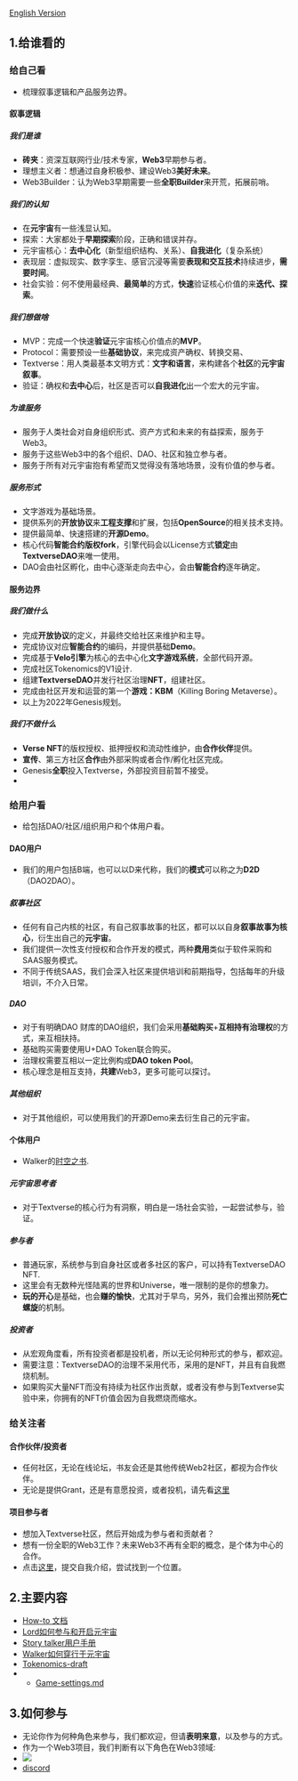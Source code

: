 [English Version](Textverse-En.md)
## 1.给谁看的

### 给自己看

+ 梳理叙事逻辑和产品服务边界。

#### 叙事逻辑

##### 我们是谁

+ **砖夹**：资深互联网行业/技术专家，**Web3**早期参与者。
+ 理想主义者：想通过自身积极参、建设Web3**美好未来**。
+ Web3Builder：认为Web3早期需要一些**全职Builder**来开荒，拓展前哨。

##### 我们的认知

+ 在**元宇宙**有一些浅显认知。
+ 探索：大家都处于**早期探索**阶段，正确和错误并存。
+ 元宇宙核心：**去中心化**（新型组织结构、关系）、**自我进化**（复杂系统）
+ 表现层：虚拟现实、数字孪生、感官沉浸等需要**表现和交互技术**持续进步，**需要时间**。
+ 社会实验：何不使用最经典、**最简单**的方式，**快速**验证核心价值的来**迭代、探索**。

##### 我们想做啥

+ MVP：完成一个快速**验证**元宇宙核心价值点的**MVP**。
+ Protocol：需要预设一些**基础协议**，来完成资产确权、转换交易、
+ Textverse：用人类最基本文明方式：**文字和语言**，来构建各个**社区**的**元宇宙叙事**。
+ 验证：确权和**去中心**后，社区是否可以**自我进化**出一个宏大的元宇宙。

##### 为谁服务

+ 服务于人类社会对自身组织形式、资产方式和未来的有益探索，服务于Web3。
+ 服务于这些Web3中的各个组织、DAO、社区和独立参与者。
+ 服务于所有对元宇宙抱有希望而又觉得没有落地场景，没有价值的参与者。

##### 服务形式

+ 文字游戏为基础场景。
+ 提供系列的**开放协议**来**工程支撑**和扩展，包括**OpenSource**的相关技术支持。
+ 提供最简单、快速搭建的**开源Demo**。
+ 核心代码**智能合约版权fork**，引擎代码会以License方式**锁定**由**TextverseDAO**来唯一使用。
+ DAO会由社区孵化，由中心逐渐走向去中心，会由**智能合约**逐年确定。

#### 服务边界

##### 我们做什么

+ 完成**开放协议**的定义，并最终交给社区来维护和主导。
+ 完成协议对应**智能合约**的编码，并提供基础**Demo**。
+ 完成基于**Velo引擎**为核心的去中心化**文字游戏系统**，全部代码开源。
+ 完成社区Tokenomics的V1设计.
+ 组建**TextverseDAO**并发行社区治理**NFT**，组建社区。
+ 完成由社区开发和运营的第一个**游戏：KBM**（Killing Boring Metaverse）。
+ 以上为2022年Genesis规划。

##### 我们不做什么

+ **Verse NFT**的版权授权、抵押授权和流动性维护，由**合作伙伴**提供。
+ **宣传**、第三方社区**合作**由外部采购或者合作/孵化社区完成。
+ Genesis**全职**投入Textverse，外部投资目前暂不接受。
+ 

### 给用户看

+ 给包括DAO/社区/组织用户和个体用户看。

#### DAO用户

+ 我们的用户包括B端，也可以以D来代称，我们的**模式**可以称之为**D2D**（DAO2DAO）。

##### 叙事社区

+ 任何有自己内核的社区，有自己叙事故事的社区，都可以以自身**叙事故事为核心**，衍生出自己的**元宇宙**。
+ 我们提供一次性支付授权和合作开发的模式，两种**费用**类似于软件采购和SAAS服务模式。
+ 不同于传统SAAS，我们会深入社区来提供培训和前期指导，包括每年的升级培训，不介入日常。

##### DAO

+ 对于有明确DAO 财库的DAO组织，我们会采用**基础购买**+**互相持有治理权**的方式，来互相扶持。
+ 基础购买需要使用U+DAO Token联合购买。
+ 治理权需要互相以一定比例构成**DAO token Pool**。
+ 核心理念是相互支持，**共建**Web3，更多可能可以探讨。

##### 其他组织

+ 对于其他组织，可以使用我们的开源Demo来去衍生自己的元宇宙。

#### 个体用户

+ Walker的[时空之书]().

##### 元宇宙思考者

+ 对于Textverse的核心行为有洞察，明白是一场社会实验，一起尝试参与，验证。

##### 参与者

+ 普通玩家，系统参与到自身社区或者多社区的客户，可以持有TextverseDAO NFT.
+ 这里会有无数种光怪陆离的世界和Universe，唯一限制的是你的想象力。
+ **玩的开心**是基础，也会**赚的愉快**，尤其对于早鸟，另外，我们会推出预防**死亡螺旋**的机制。

##### 投资者

+ 从宏观角度看，所有投资者都是投机者，所以无论何种形式的参与，都欢迎。
+ 需要注意：TextverseDAO的治理不采用代币，采用的是NFT，并且有自我燃烧机制。
+ 如果购买大量NFT而没有持续为社区作出贡献，或者没有参与到Textverse实验中来，你拥有的NFT价值会因为自我燃烧而缩水。

### 给关注者

#### 合作伙伴/投资者

+ 任何社区，无论在线论坛，书友会还是其他传统Web2社区，都视为合作伙伴。
+ 无论是提供Grant，还是有意愿投资，或者投机，请先看[这里]()

#### 项目参与者

+ 想加入Textverse社区，然后开始成为参与者和贡献者？
+ 想有一份全职的Web3工作？未来Web3不再有全职的概念，是个体为中心的合作。
+ 点击[这里]()，提交自我介绍，尝试找到一个位置。

## 2.主要内容

+ [How-to 文档](how-to-build-your-own-textverse.md)
+ [Lord如何参与和开启元宇宙](Beginner-Lord.md)
+ [Story talker用户手册](Beginner-Talker.md)
+ [Walker如何穿行于元宇宙](Beginner-Walker.md)
+ [Tokenomics-draft](Tokenomics.md)
+ + [Game-settings.md](Game-settings.md)

## 3.如何参与

+ 无论你作为何种角色来参与，我们都欢迎，但请**表明来意**，以及参与的方式。
+ 作为一个Web3项目，我们判断有以下角色在Web3领域:
+ ![](https://tva1.sinaimg.cn/large/e6c9d24ely1h15jhb44q9j20vp0u00ww.jpg)
+ [discord](https://discord.gg/BSqnVqZTgs)



